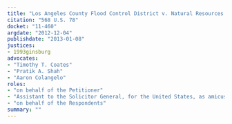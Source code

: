 ```yaml
---
title: "Los Angeles County Flood Control District v. Natural Resources Defense Council, Inc."
citation: "568 U.S. 78"
docket: "11-460"
argdate: "2012-12-04"
publishdate: "2013-01-08"
justices:
- 1993ginsburg
advocates:
- "Timothy T. Coates"
- "Pratik A. Shah"
- "Aaron Colangelo"
roles:
- "on behalf of the Petitioner"
- "Assistant to the Solicitor General, for the United States, as amicus curiae, supporting vacatur"
- "on behalf of the Respondents"
summary: ""
---
```


